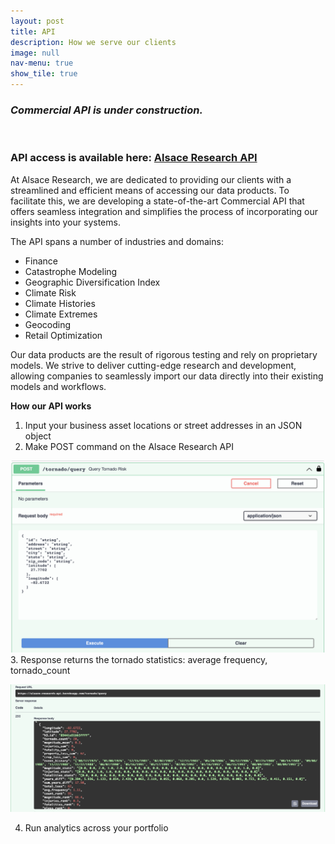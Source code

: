 ```yaml
---
layout: post
title: API
description: How we serve our clients
image: null
nav-menu: true
show_tile: true
---
```


### *Commercial API is under construction.*
<br>

### **API access is available here:** [Alsace Research API](https://alsace-research-api.herokuapp.com/docs#/)

At Alsace Research, we are dedicated to providing our clients with a streamlined and efficient means of accessing our data products. To facilitate this, we are developing a state-of-the-art Commercial API that offers seamless integration and simplifies the process of incorporating our insights into your systems.

The API spans a number of industries and domains:
* Finance
* Catastrophe Modeling
* Geographic Diversification Index
* Climate Risk
* Climate Histories
* Climate Extremes 
* Geocoding
* Retail Optimization

Our data products are the result of rigorous testing and rely on proprietary models. We strive to deliver cutting-edge research and development, allowing companies to seamlessly import our data directly into their existing models and workflows.




**How our API works**

1. Input your business asset locations or street addresses in an JSON object
2. Make POST command on the Alsace Research API

![image info](/assets/images/api_input.png)
3. Response returns the tornado statistics: average frequency, tornado_count

![image info](/assets/images/api_output.png)

4. Run analytics across your portfolio